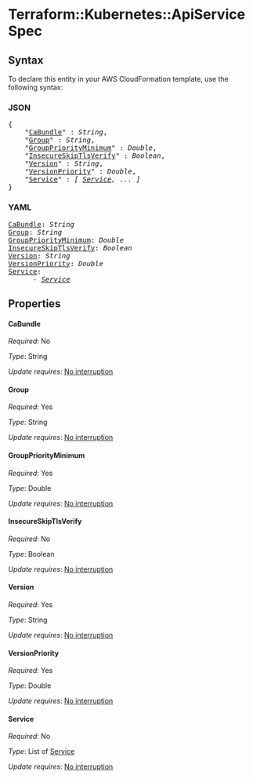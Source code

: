 # Terraform::Kubernetes::ApiService Spec

## Syntax

To declare this entity in your AWS CloudFormation template, use the following syntax:

### JSON

<pre>
{
    "<a href="#cabundle" title="CaBundle">CaBundle</a>" : <i>String</i>,
    "<a href="#group" title="Group">Group</a>" : <i>String</i>,
    "<a href="#grouppriorityminimum" title="GroupPriorityMinimum">GroupPriorityMinimum</a>" : <i>Double</i>,
    "<a href="#insecureskiptlsverify" title="InsecureSkipTlsVerify">InsecureSkipTlsVerify</a>" : <i>Boolean</i>,
    "<a href="#version" title="Version">Version</a>" : <i>String</i>,
    "<a href="#versionpriority" title="VersionPriority">VersionPriority</a>" : <i>Double</i>,
    "<a href="#service" title="Service">Service</a>" : <i>[ <a href="spec-service.md">Service</a>, ... ]</i>
}
</pre>

### YAML

<pre>
<a href="#cabundle" title="CaBundle">CaBundle</a>: <i>String</i>
<a href="#group" title="Group">Group</a>: <i>String</i>
<a href="#grouppriorityminimum" title="GroupPriorityMinimum">GroupPriorityMinimum</a>: <i>Double</i>
<a href="#insecureskiptlsverify" title="InsecureSkipTlsVerify">InsecureSkipTlsVerify</a>: <i>Boolean</i>
<a href="#version" title="Version">Version</a>: <i>String</i>
<a href="#versionpriority" title="VersionPriority">VersionPriority</a>: <i>Double</i>
<a href="#service" title="Service">Service</a>: <i>
      - <a href="spec-service.md">Service</a></i>
</pre>

## Properties

#### CaBundle

_Required_: No

_Type_: String

_Update requires_: [No interruption](https://docs.aws.amazon.com/AWSCloudFormation/latest/UserGuide/using-cfn-updating-stacks-update-behaviors.html#update-no-interrupt)

#### Group

_Required_: Yes

_Type_: String

_Update requires_: [No interruption](https://docs.aws.amazon.com/AWSCloudFormation/latest/UserGuide/using-cfn-updating-stacks-update-behaviors.html#update-no-interrupt)

#### GroupPriorityMinimum

_Required_: Yes

_Type_: Double

_Update requires_: [No interruption](https://docs.aws.amazon.com/AWSCloudFormation/latest/UserGuide/using-cfn-updating-stacks-update-behaviors.html#update-no-interrupt)

#### InsecureSkipTlsVerify

_Required_: No

_Type_: Boolean

_Update requires_: [No interruption](https://docs.aws.amazon.com/AWSCloudFormation/latest/UserGuide/using-cfn-updating-stacks-update-behaviors.html#update-no-interrupt)

#### Version

_Required_: Yes

_Type_: String

_Update requires_: [No interruption](https://docs.aws.amazon.com/AWSCloudFormation/latest/UserGuide/using-cfn-updating-stacks-update-behaviors.html#update-no-interrupt)

#### VersionPriority

_Required_: Yes

_Type_: Double

_Update requires_: [No interruption](https://docs.aws.amazon.com/AWSCloudFormation/latest/UserGuide/using-cfn-updating-stacks-update-behaviors.html#update-no-interrupt)

#### Service

_Required_: No

_Type_: List of <a href="spec-service.md">Service</a>

_Update requires_: [No interruption](https://docs.aws.amazon.com/AWSCloudFormation/latest/UserGuide/using-cfn-updating-stacks-update-behaviors.html#update-no-interrupt)

